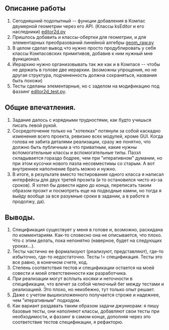 ## Описание работы
1. Сегодняшний подопытный -- функции добавления в Компас двумерной геометрии через его API. (Классы ksEditor  и его наследники) [editor2d.py](editor2d.py)
2. Пришлось добавить и классы-обертки для геометрии, и для элементарных преобразований линейной алгебры [geom_raw.py](geom_raw.py)
3. В целом сделал вывод что нужно просто продублировать у себя классы Компасовских примитивов, добавив к ним нужный мне функционал.
4. Иерархию нужно организовывать так же как и в Компасе -- чтобы не держать в голове две иерархии. (возможны упрощения, но не другая структура, подчиненность должна сохраняться, названия быть похожи)
5. Тесты сделаны элементарные, но с заделом на модификацию под фаззинг [editor2d_test.py](editor2d_test.py).

## Общие впечатления.
1. Задание далось с изрядными трудностями, как будто учишься писать левой рукой.
2. Сосредоточение только на "хотелках" потянули за собой каскадно изменения всего проекта, ревизию всех модулей, кроме GUI. 
Когда голова не забита деталями реализации, сразу же понятно, что должно быть публичным а что приватным, какие нужны вспомогательные классы и вспомогательные типы. Паззл складывается гораздо бодрее, чем при "итеративном" думании, но при этом кусочки нового пазла несовместимы со старым. А вот внутреннее наполнение брать можно и нужно.
3. В итоге, в результате вместо тестирования одного класса я написал интерфейсы для двух третей проэкта (и то остановился чисто из-за сроков). Я хотел бы довести идею до конца, переписать таким образом проэкт и посмотреть еще на подводные камни, но тогда я выйду вообще за все разумные сроки в задании, а в работе я продолжу, да). 

## Выводы.
1. Спецификация существует у меня в голове и, возможно, раскидана по комментариям. Как-то словесно она не описывается, что плохо. Что с этим делать, пока непонятно (наверное, будет на следующих уроках...).
2. Тесты частично ее формализуют (реализуют, представляют), где-то избыточно, где-то недостаточно. Тесты != спецификация. Тесты это все равно, в конечном счете, код.
4. Степень соответствия тестов и спецификации остается на моей совести и моей ответственности как разработчика.
6. При реализации могут всплыть косяки и неточности в спецификации, что влечет за собой челночный бег между тестами и реализацией. Это плохо, но неизбежно, тут только опыт решает. 
7. Даже с учетом вышеизложенного получается строже и надежнее, чем "итеративным" подходом. 
8. Как вариант раздавать таким образом задачи джуниорам: я пишу базовые тесты, они наполняют классы, добавляют свои тесты при необходимости, и фаззинг в самом конце, дополняя через это соответствие тестов спецификации, я рефакторю.


